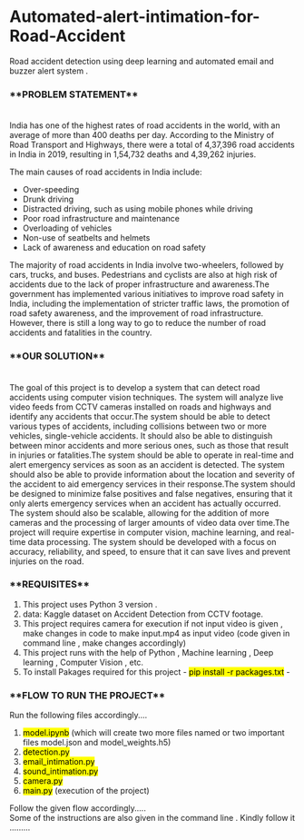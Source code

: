 # Automated-alert-intimation-for-Road-Accident
Road accident detection using deep learning and automated email and buzzer alert system . <br>

<h3>**PROBLEM STATEMENT**<BR><br></h3>
India has one of the highest rates of road accidents in the world, with an average of more than 400 deaths per day. According to the Ministry of Road Transport and Highways, there were a total of 4,37,396 road accidents in India in 2019, resulting in 1,54,732 deaths and 4,39,262 injuries.

The main causes of road accidents in India include:

* Over-speeding
* Drunk driving
* Distracted driving, such as using mobile phones while driving
* Poor road infrastructure and maintenance
* Overloading of vehicles
* Non-use of seatbelts and helmets
* Lack of awareness and education on road safety

The majority of road accidents in India involve two-wheelers, followed by cars, trucks, and buses. Pedestrians and cyclists are also at high risk of accidents due to the lack of proper infrastructure and awareness.The government has implemented various initiatives to improve road safety in India, including the implementation of stricter traffic laws, the promotion of road safety awareness, and the improvement of road infrastructure. However, there is still a long way to go to reduce the number of road accidents and fatalities in the country.

 <h3> **OUR SOLUTION**<BR><br></h3>
The goal of this project is to develop a system that can detect road accidents using computer vision techniques. The system will analyze live video feeds from CCTV cameras installed on roads and highways and identify any accidents that occur.The system should be able to detect various types of accidents, including collisions between two or more vehicles, single-vehicle accidents. It should also be able to distinguish between minor accidents and more serious ones, such as those that result in injuries or fatalities.The system should be able to operate in real-time and alert emergency services as soon as an accident is detected. The system should also be able to provide information about the location and severity of the accident to aid emergency services in their response.The system should be designed to minimize false positives and false negatives, ensuring that it only alerts emergency services when an accident has actually occurred. The system should also be scalable, allowing for the addition of more cameras and the processing of larger amounts of video data over time.The project will require expertise in computer vision, machine learning, and real-time data processing. The system should be developed with a focus on accuracy, reliability, and speed, to ensure that it can save lives and prevent injuries on the road.
  

<h3>**REQUISITES**</h3>
  
  1. This project uses Python 3 version .<br>
  2. data: Kaggle dataset on Accident Detection from CCTV footage.<br>
  3. This project requires camera for execution if not input video is given , make changes in code to make input.mp4 as input video (code given in command      line , make changes accordingly) <br>
  4. This project runs with the help of Python , Machine learning , Deep learning , Computer Vision , etc.<br>
  5. To install Pakages required for this project - <mark>pip install -r packages.txt</mark> - 



  <h3> **FLOW TO RUN THE PROJECT**<BR></h3>
  
  Run the following files accordingly....<br>
  
  1. <mark>model.ipynb</mark> (which will create two more files named or two important files model.json and model_weights.h5)
  2. <mark>detection.py</mark>
  3. <mark>email_intimation.py</mark>
  4. <mark>sound_intimation.py</mark>
  5. <mark>camera.py</mark>
  6. <mark>main.py</mark> (execution of the project)<br>
  
  Follow the given flow accordingly.....<br>
  Some of the instructions are also given in the command line . Kindly follow it .........
